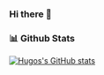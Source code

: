 ### Hi there 👋

### 📊 Github Stats
 

  [![Hugos's GitHub stats](https://github-readme-stats.vercel.app/api?username=hugohutri)](https://github.com/anuraghazra/github-readme-stats)
  
<br>

<br>
<br>
